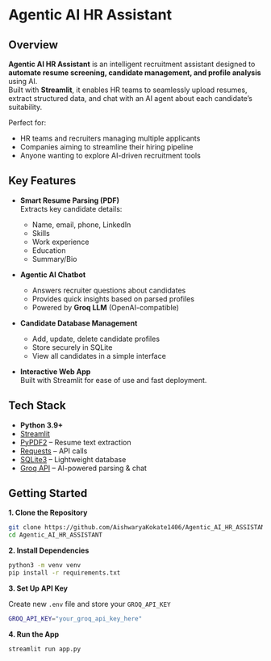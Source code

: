 # Agentic AI HR Assistant

## Overview

**Agentic AI HR Assistant** is an intelligent recruitment assistant designed to **automate resume screening, candidate management, and profile analysis** using AI.  
Built with **Streamlit**, it enables HR teams to seamlessly upload resumes, extract structured data, and chat with an AI agent about each candidate’s suitability.

Perfect for:
- HR teams and recruiters managing multiple applicants
- Companies aiming to streamline their hiring pipeline
- Anyone wanting to explore AI-driven recruitment tools


## Key Features

- **Smart Resume Parsing (PDF)**  
  Extracts key candidate details:
  - Name, email, phone, LinkedIn
  - Skills
  - Work experience
  - Education
  - Summary/Bio

- **Agentic AI Chatbot**  
  - Answers recruiter questions about candidates
  - Provides quick insights based on parsed profiles
  - Powered by **Groq LLM** (OpenAI-compatible)

- **Candidate Database Management**  
  - Add, update, delete candidate profiles
  - Store securely in SQLite
  - View all candidates in a simple interface

- **Interactive Web App**  
  Built with Streamlit for ease of use and fast deployment.


## Tech Stack

- **Python 3.9+**
- [Streamlit](https://streamlit.io/)
- [PyPDF2](https://pypi.org/project/PyPDF2/) – Resume text extraction
- [Requests](https://pypi.org/project/requests/) – API calls
- [SQLite3](https://docs.python.org/3/library/sqlite3.html) – Lightweight database
- [Groq API](https://groq.com/) – AI-powered parsing & chat


## Getting Started

**1. Clone the Repository**
```bash
git clone https://github.com/AishwaryaKokate1406/Agentic_AI_HR_ASSISTANT.git
cd Agentic_AI_HR_ASSISTANT
```

**2. Install Dependencies**
```bash
python3 -m venv venv
pip install -r requirements.txt
```

**3. Set Up API Key**  

Create new `.env` file and store your `GROQ_API_KEY`
```bash
GROQ_API_KEY="your_groq_api_key_here"
```

**4. Run the App**
```bash
streamlit run app.py
```



